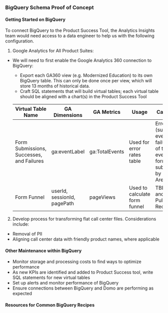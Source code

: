 ### BigQuery Schema Proof of Concept

#### Getting Started on BigQuery
To connect BigQuery to the Product Success Tool, the Analytics Insights team would need access to a data engineer to help us with the following configuration. 

1. Google Analytics for All Product Suites: 
- We will need to first enable the Google Analytics 360 connection to BigQuery: 
  - Export each GA360 view (e.g. Modernized Education) to its own BigQuery table. This can only be done once per view, which will store 13 months of historical data. 
  - Craft SQL statements that will build virtual tables; each virtual table should be aligned with a chart(s) in the Product Success Tool 

  
  | Virtual Table Name | GA Dimensions | GA Metrics | Usage | Calculations | 
  | --- | --- | --- |--- | --- |
  | Form Submissions, Successes, and Failures | ga:eventLabel | ga:TotalEvents | Used for error rates table | Error Rates = (sum of total events for failures)/(sum of total events for form submissions) by Product Area | 
  | Form Funnel | userId, sessionId, pagePath | pageViews | Used to calculate form funnel | TBD - Nedie and Jon to Pull BQ Recipe | 
  
2. Develop process for transforming flat call center files. Considerations include:
 - Removal of PII
 - Aligning call center data with friendly product names, where applicable

#### Other Maintenance within BigQuery
- Monitor storage and processing costs to find ways to optimize performance
- As new KPIs are identified and added to Product Success tool, write SQL statements for new virtual tables 
- Set up alerts and monitor performance of BigQuery
- Ensure connections between BigQuery and Domo are performing as expected

#### Resources for Common BigQuery Recipes
